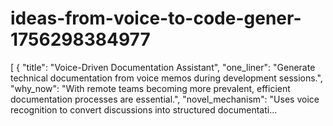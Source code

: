 # ideas-from-voice-to-code-gener-1756298384977
[ { "title": "Voice-Driven Documentation Assistant", "one_liner": "Generate technical documentation from voice memos during development sessions.", "why_now": "With remote teams becoming more prevalent, efficient documentation processes are essential.", "novel_mechanism": "Uses voice recognition to convert discussions into structured documentati...
